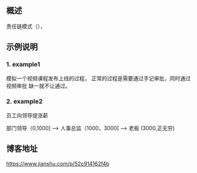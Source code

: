 ## 概述 

责任链模式（），

## 示例说明

### 1. example1
模拟一个视频课程发布上线的过程，
正常的过程是需要通过手记审批，同时通过视频审批
缺一就不让通过。


### 2. example2 
员工向领导提涨薪

部门领导（0,1000] --> 人事总监（1000，3000] --> 老板 (3000,正无穷)



## 博客地址 
https://www.jianshu.com/p/52c914162f4b



